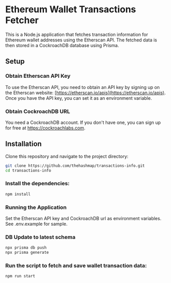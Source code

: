 # Ethereum Wallet Transactions Fetcher

This is a Node.js application that fetches transaction information for Ethereum wallet addresses using the Etherscan API. The fetched data is then stored in a CockroachDB database using Prisma.

## Setup

### Obtain Etherscan API Key

To use the Etherscan API, you need to obtain an API key by signing up on the Etherscan website: [https://etherscan.io/apis](https://etherscan.io/apis). Once you have the API key, you can set it as an environment variable.

### Obtain CockroachDB URL

You need a CockroachDB account. If you don't have one, you can sign up for free at https://cockroachlabs.com.

## Installation

Clone this repository and navigate to the project directory:

```bash
git clone https://github.com/thehashmap/transactions-info.git
cd transactions-info
```

### Install the dependencies:

```bash
npm install
```

### Running the Application

Set the Etherscan API key and CockroachDB url as environment variables. See .env.example for sample.

### DB Update to latest schema

```bash
npx prisma db push
npx prisma generate
```

### Run the script to fetch and save wallet transaction data:

```bash
npm run start
```
